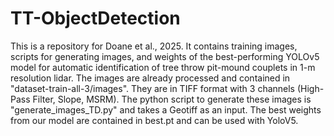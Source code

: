 # TT-ObjectDetection

This is a repository for Doane et al., 2025. It contains training images, scripts for generating images, and weights of the best-performing YOLOv5 model for automatic identification of tree throw pit-mound couplets in 1-m resolution lidar. The images are already processed and contained in "dataset-train-all-3/images". They are in TIFF format with 3 channels (High-Pass Filter, Slope, MSRM). The python script to generate these images is "generate_images_TD.py" and takes a Geotiff as an input. The best weights from our model are contained in best.pt and can be used with YoloV5.  
